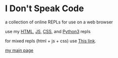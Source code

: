 # I Don't Speak Code
a collection of online REPLs for use on a web browser

use my [HTML](http://idsc.oddcell.ca/html), [JS](http://idsc.oddcell.ca/js), [CSS](http://idsc.oddcell.ca/css), and [Python3](http://idsc.oddcell.ca/python) repls

for mixed repls (html + js + css) use [This link](http://idsc.oddcell.ca/mixed).

[my main page](http://oddcell.ca/)
